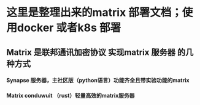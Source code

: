 # 这里是整理出来的matrix 部署文档；使用docker 或者k8s 部署
## Matrix 是联邦通讯加密协议 实现matrix 服务器 的几种方式

#### Synapse 服务器，主社区版（python语言）功能齐全且带实验功能的matrix
#### Matrix conduwuit （rust）轻量高效的matrix服务器
